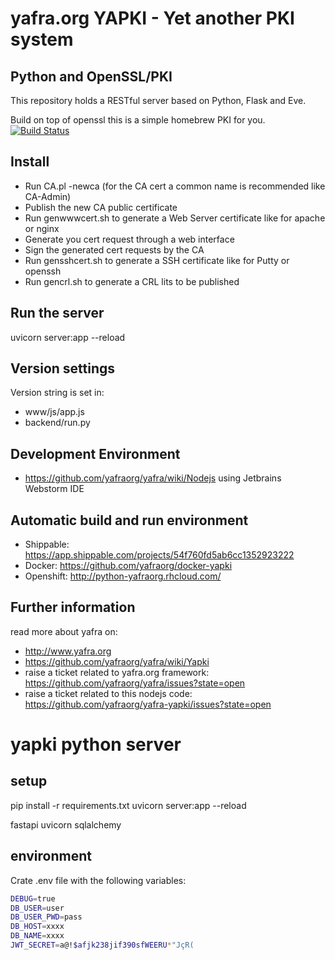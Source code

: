 # yafra.org YAPKI - Yet another PKI system

## Python and OpenSSL/PKI
This repository holds a RESTful server based on Python, Flask and Eve.

Build on top of openssl this is a simple homebrew PKI for you. 
[![Build Status](https://api.shippable.com/projects/54f760fd5ab6cc1352923222/badge?branchName=master)](https://app.shippable.com/projects/54f760fd5ab6cc1352923222/builds/latest)

## Install

* Run CA.pl -newca (for the CA cert a common name is recommended like CA-Admin)
* Publish the new CA public certificate
* Run genwwwcert.sh to generate a Web Server certificate like for apache or nginx
* Generate you cert request through a web interface
* Sign the generated cert requests by the CA
* Run gensshcert.sh to generate a SSH certificate like for Putty or openssh
* Run gencrl.sh to generate a CRL lits to be published


## Run the server
uvicorn server:app --reload

## Version settings
Version string is set in:
* www/js/app.js
* backend/run.py

## Development Environment
 * https://github.com/yafraorg/yafra/wiki/Nodejs using Jetbrains Webstorm IDE

## Automatic build and run environment
 * Shippable: https://app.shippable.com/projects/54f760fd5ab6cc1352923222
 * Docker: https://github.com/yafraorg/docker-yapki
 * Openshift: http://python-yafraorg.rhcloud.com/

## Further information
read more about yafra on:
 * http://www.yafra.org
 * https://github.com/yafraorg/yafra/wiki/Yapki
 * raise a ticket related to yafra.org framework: https://github.com/yafraorg/yafra/issues?state=open
 * raise a ticket related to this nodejs code: https://github.com/yafraorg/yafra-yapki/issues?state=open
 
 
# yapki python server

## setup
pip install -r requirements.txt
uvicorn server:app --reload

fastapi
uvicorn
sqlalchemy

## environment
Crate .env file with the following variables:

```bash
DEBUG=true
DB_USER=user
DB_USER_PWD=pass
DB_HOST=xxxx
DB_NAME=xxxx
JWT_SECRET=a@!$afjk238jif390sfWEERU*"JçR(
```
